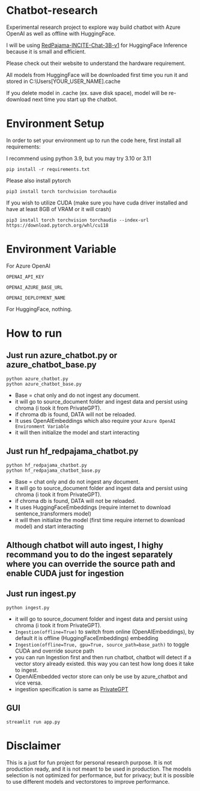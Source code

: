 # Chatbot-research
Experimental research project to explore way build chatbot with Azure OpenAI as well as offline with HuggingFace.

I will be using [RedPajama-INCITE-Chat-3B-v1](https://huggingface.co/togethercomputer/RedPajama-INCITE-Chat-3B-v1) for HuggingFace Inference because it is small and efficient. 

Please check out their website to understand the hardware requirement.

All models from HuggingFace will be downloaded first time you run it and stored in C:\Users\[YOUR_USER_NAME]\.cache

If you delete model in .cache (ex. save disk space), model will be re-download next time you start up the chatbot.


# Environment Setup
In order to set your environment up to run the code here, first install all requirements:

I recommend using python 3.9, but you may try 3.10 or 3.11

```shell
pip install -r requirements.txt
```

Please also install pytorch
```shell
pip3 install torch torchvision torchaudio
```
If you wish to utilize CUDA (make sure you have cuda driver installed and have at least 8GB of VRAM or it will crash)

```shell
pip3 install torch torchvision torchaudio --index-url https://download.pytorch.org/whl/cu118
```

# Environment Variable

For Azure OpenAI
```
OPENAI_API_KEY

OPENAI_AZURE_BASE_URL

OPENAI_DEPLOYMENT_NAME
```
For HuggingFace, nothing.

# How to run
## Just run azure_chatbot.py or azure_chatbot_base.py
```shell
python azure_chatbot.py
python azure_chatbot_base.py
```
- Base = chat only and do not ingest any document.
- it will go to source_document folder and ingest data and persist using chroma (i took it from PrivateGPT).
- if chroma db is found, DATA will not be reloaded.
- It uses OpenAIEmbeddings which also require your `Azure OpenAI Environment Variable`
- it will then initialize the model and start interacting

## Just run hf_redpajama_chatbot.py
```shell
python hf_redpajama_chatbot.py
python hf_redpajama_chatbot_base.py
```
- Base = chat only and do not ingest any document.
- it will go to source_document folder and ingest data and persist using chroma (i took it from PrivateGPT).
- if chroma db is found, DATA will not be reloaded.
- It uses HuggingFaceEmbeddings (require internet to download sentence_transformers model)
- it will then initialize the model (first time require internet to download model) and start interacting

## Although chatbot will auto ingest, I highy recommand you to do the ingest separately where you can override the source path and enable CUDA just for ingestion

## Just run ingest.py
```shell
python ingest.py
```
- it will go to source_document folder and ingest data and persist using chroma (i took it from PrivateGPT).
- `Ingestion(offline=True)` to switch from online (OpenAIEmbeddings), by default it is offline (HuggingFaceEmbeddings) embedding
- `Ingestion(offline=True, gpu=True, source_path=base_path)` to toggle CUDA and override source path
- you can run Ingestion first and then run chatbot, chatbot will detect if a vector story already existed. this way you can test how long does it take to ingest.
- OpenAIEmbedded vector store can only be use by azure_chatbot and vice versa.
- ingestion specification is same as [PrivateGPT](https://github.com/imartinez/privateGPT)

## GUI
```shell
streamlit run app.py
```

# Disclaimer
This is a just for fun project for personal research purpose. It is not production ready, and it is not meant to be used in production. The models selection is not optimized for performance, but for privacy; but it is possible to use different models and vectorstores to improve performance.